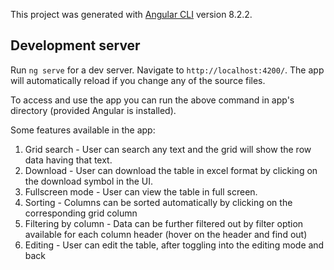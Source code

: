 This project was generated with [Angular CLI](https://github.com/angular/angular-cli) version 8.2.2.

## Development server

Run `ng serve` for a dev server. Navigate to `http://localhost:4200/`. The app will automatically reload if you change any of the source files.

To access and use the app you can run the above command in app's directory (provided Angular is installed).

Some features available in the app:

1. Grid search - User can search any text and the grid will show the row data having that text.
2. Download - User can download the table in excel format by clicking on the download symbol in the UI.
3. Fullscreen mode - User can view the table in full screen.
4. Sorting - Columns can be sorted automatically by clicking on the corresponding grid column
5. Filtering by column - Data can be further filtered out by filter option available for each column header (hover on the header and find out)
6. Editing - User can edit the table, after toggling into the editing mode and back



